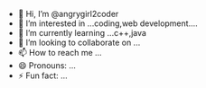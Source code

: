 - 👋 Hi, I’m @angrygirl2coder
- 👀 I’m interested in ...coding,web development....
- 🌱 I’m currently learning ...c++,java
- 💞️ I’m looking to collaborate on ...
- 📫 How to reach me ...
- 😄 Pronouns: ...
- ⚡ Fun fact: ...

<!---
angrygirl2coder/angrygirl2coder is a ✨ special ✨ repository because its `README.md` (this file) appears on your GitHub profile.
You can click the Preview link to take a look at your changes.
--->
